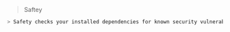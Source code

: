  > Saftey
``` bash
> Safety checks your installed dependencies for known security vulnerabilities
```
